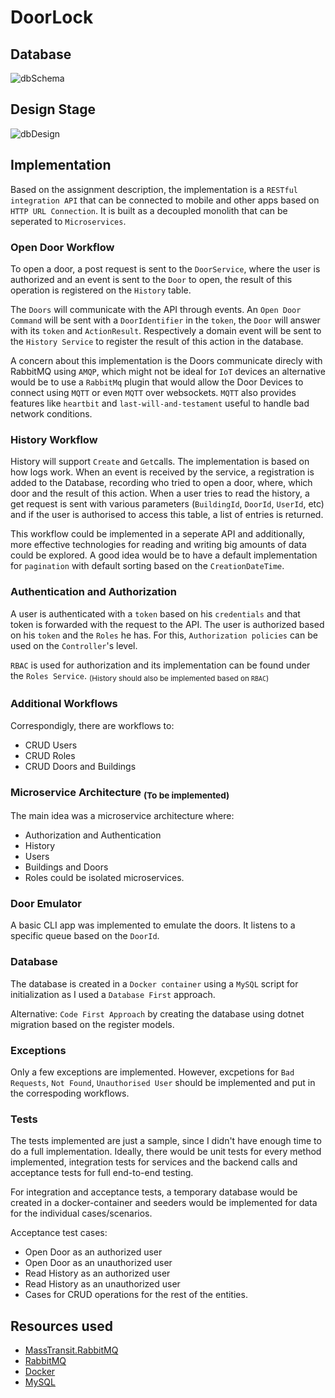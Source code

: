 # DoorLock

## Database 

![dbSchema](../DoorLock/DoorsLock/docs/DatabaseDiagram.png)

## Design Stage

![dbDesign](../DoorLock/DoorsLock/docs/DoorsDesign.png)


## Implementation

Based on the assignment description, the implementation is a `RESTful integration API` that can be connected to mobile and other apps based on `HTTP URL Connection`. It is built as a decoupled monolith that can be seperated to `Microservices`.

### Open Door Workflow

To open a door, a post request is sent to the `DoorService`, where the user is authorized and an event is sent to the `Door` to  open, the result of this operation is registered on the `History` table. 

The `Doors` will communicate with the API through events. An `Open Door Command` will be sent with a `DoorIdentifier` in the `token`, the `Door` will answer with its `token` and `ActionResult`. 
Respectively a domain event will be sent to the `History Service` to register the result of this action in the database. 

A concern about this implementation is the Doors communicate direcly with RabbitMQ using `AMQP`, which might not be ideal for `IoT` devices an alternative would be to use a `RabbitMq` plugin that would allow the Door Devices to connect using `MQTT`  or even `MQTT` over websockets. `MQTT` also provides features like `heartbit` and `last-will-and-testament` useful to handle bad network conditions.

### History Workflow

History will support `Create` and `Get`calls. The implementation is based on how logs work. When an event is received by the service, a registration is added to the Database, recording who tried to open a door, where, which door and the result of this action. When a user tries to read the history, a get request is sent with various parameters (`BuildingId`, `DoorId`, `UserId`, etc) and if the user is authorised to access this table, a list of entries is returned. 

This workflow could be implemented in a seperate API and additionally, more effective technologies for reading and writing big amounts of data could be explored. A good idea would be to have a default implementation for `pagination` with default sorting based on the `CreationDateTime`.

### Authentication and Authorization

A user is authenticated with a `token` based on his `credentials` and that token is forwarded with the request to the API. The user is authorized based on his `token` and the `Roles` he has. For this, `Authorization policies` can be used on the `Controller`'s level.

`RBAC` is used for authorization and its implementation can be found under the `Roles Service`. <sub>(History should also be implemented based on `RBAC`)</sub>

### Additional Workflows

Correspondigly, there are workflows to:
- CRUD Users
- CRUD Roles
- CRUD Doors and Buildings

### Microservice Architecture <sub>(To be implemented)</sub>
The main idea was a microservice architecture where:
- Authorization and Authentication
- History
- Users 
- Buildings and Doors
- Roles
could be isolated microservices.

### Door Emulator

A basic CLI app was implemented to emulate the doors. It listens to a specific queue based on the `DoorId`.

### Database

The database is created in a `Docker container` using a `MySQL` script for initialization as I used a `Database First` approach.

Alternative: `Code First Approach` by creating the database using dotnet migration based on the register models. 

### Exceptions

Only a few exceptions are implemented. However, excpetions for `Bad Requests`, `Not Found`, `Unauthorised User` should be implemented and put in the correspoding workflows.

### Tests

The tests implemented are just a sample, since I didn't have enough time to do a full implementation.
Ideally, there would be unit tests for every method implemented, integration tests for services and the backend calls and acceptance tests for full end-to-end testing. 

For integration and acceptance tests, a temporary database would be created in a docker-container and seeders would be implemented for data for the individual cases/scenarios.

Acceptance test cases:
- Open Door as an authorized user
- Open Door as an unauthorized user
- Read History as an authorized user
- Read History as an unauthorized user
- Cases for CRUD operations for the rest of the entities. 

## Resources used

- [MassTransit.RabbitMQ](https://masstransit-project.com/usage/transports/rabbitmq.html)
- [RabbitMQ](https://www.rabbitmq.com/documentation.html)
- [Docker](https://www.docker.com/)
- [MySQL](https://www.mysql.com/)
